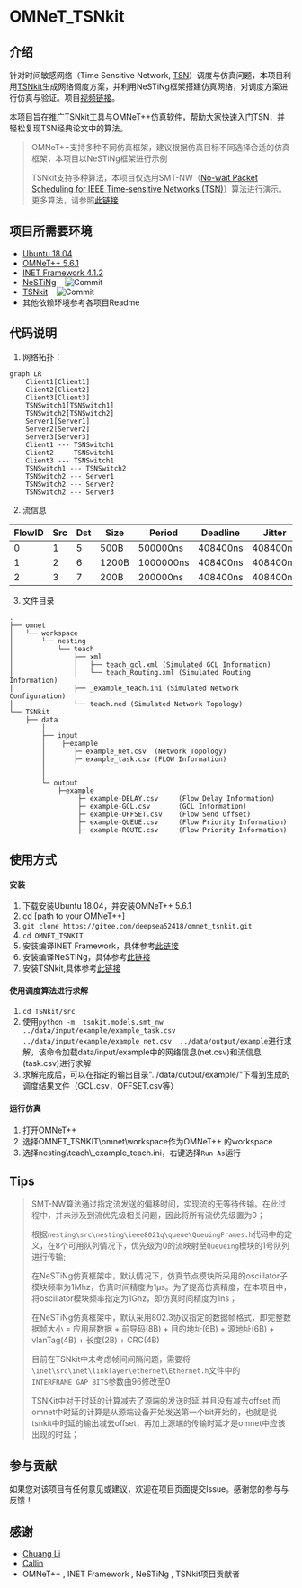 # OMNeT_TSNkit

## 介绍

针对时间敏感网络（Time Sensitive Network, [TSN](https://en.wikipedia.org/wiki/Time-Sensitive_Networking)）调度与仿真问题，本项目利用[TSNkit](https://github.com/ChuanyuXue/tsnkit)生成网络调度方案，并利用NeSTiNg框架搭建仿真网络，对调度方案进行仿真与验证。项目[视频链接](https://space.bilibili.com/35942145)。

本项目旨在推广TSNkit工具与OMNeT++仿真软件，帮助大家快速入门TSN，并轻松复现TSN经典论文中的算法。

> OMNeT++支持多种不同仿真框架，建议根据仿真目标不同选择合适的仿真框架，本项目以NeSTiNg框架进行示例
> 
> TSNkit支持多种算法，本项目仅选用SMT-NW（[No-wait Packet Scheduling for IEEE Time-sensitive Networks (TSN)](https://dl.acm.org/doi/10.1145/2997465.2997494)）算法进行演示。更多算法，请参照[此链接](https://tsnkit.readthedocs.io/en/latest/schedule.html)

## 项目所需要环境
+ [Ubuntu 18.04](https://releases.ubuntu.com/18.04/)
+ [OMNeT++ 5.6.1](https://github.com/omnetpp/omnetpp/releases/tag/omnetpp-5.6.1)
+ [INET Framework 4.1.2](https://github.com/inet-framework/inet/releases/tag/v4.1.2)
+ [NeSTiNg](https://gitlab.com/ipvs/nesting)&nbsp;&nbsp;&nbsp;&nbsp;![Commit](https://img.shields.io/badge/commit-b7f1df09-blue)
+ [TSNkit](https://github.com/ChuanyuXue/tsnkit)&nbsp;&nbsp;&nbsp;&nbsp;![Commit](https://img.shields.io/badge/commit-1ae494b-blue)
+ 其他依赖环境参考各项目Readme

## 代码说明

1.  网络拓扑：
``` mermaid
graph LR
    Client1[Client1]
    Client2[Client2]
    Client3[Client3]
    TSNSwitch1[TSNSwitch1]
    TSNSwitch2[TSNSwitch2]
    Server1[Server1]
    Server2[Server2]
    Server3[Server3]
    Client1 --- TSNSwitch1
    Client2 --- TSNSwitch1
    Client3 --- TSNSwitch1
    TSNSwitch1 --- TSNSwitch2
    TSNSwitch2 --- Server1
    TSNSwitch2 --- Server2
    TSNSwitch2 --- Server3
```
2.  流信息

| FlowID | Src | Dst | Size | Period    | Deadline | Jitter   |
|--------|-----|-----|------|-----------|----------|----------|
| 0      | 1   | 5   | 500B | 500000ns  | 408400ns | 408400ns |
| 1      | 2   | 6   | 1200B| 1000000ns | 408400ns | 408400ns |
| 2      | 3   | 7   | 200B | 200000ns  | 408400ns | 408400ns |

3.  文件目录
```
.
├── omnet
│   └── workspace
│       └── nesting
│           └── teach
│               ├── xml
│               │   ├── teach_gcl.xml (Simulated GCL Information)
│               │   └── teach_Routing.xml (Simulated Routing Information)
│               ├── _example_teach.ini (Simulated Network Configuration)
│               └── teach.ned (Simulated Network Topology)
└── TSNkit
    ├── data
        │  
        ├── input
        │    ├─example
        │       ├─ example_net.csv  (Network Topology)
        │       ├─ example_task.csv (FLOW Information)
        │        
        │          
        └─ output
            ├─example
                 ├─ example-DELAY.csv     (Flow Delay Information)
                 ├─ example-GCL.csv       (GCL Information)
                 ├─ example-OFFSET.csv    (Flow Send Offset)
                 ├─ example-QUEUE.csv     (Flow Priority Information)
                 ├─ example-ROUTE.csv     (Flow Priority Information)

```


## 使用方式

#### 安装
1. 下载安装Ubuntu 18.04，并安装OMNeT++ 5.6.1
2. cd [path to your OMNeT++]
3. `git clone https://gitee.com/deepsea52418/omnet_tsnkit.git`
4. `cd OMNET_TSNKIT`
5. 安装编译INET Framework，具体参考[此链接](https://github.com/inet-framework/inet/blob/master/INSTALL.md)
6. 安装编译NeSTiNg，具体参考[此链接](https://gitlab.com/ipvs/nesting/-/blob/master/README.md)
7. 安装TSNkit,具体参考[此链接](https://github.com/ChuanyuXue/tsnkit/blob/main/README.md)
#### 使用调度算法进行求解
1. `cd TSNkit/src`
2. 使用`python -m  tsnkit.models.smt_nw  ../data/input/example/example_task.csv  ../data/input/example/example_net.csv  ../data/output/example`进行求解，该命令加载data/input/example中的网络信息(net.csv)和流信息(task.csv)进行求解
3. 求解完成后，可以在指定的输出目录"../data/output/example/"下看到生成的调度结果文件（GCL.csv，OFFSET.csv等）
#### 运行仿真
1. 打开OMNeT++
2. 选择OMNET_TSNKIT\omnet\workspace作为OMNeT++ 的workspace
3. 选择nesting\teach\\_example_teach.ini，右键选择`Run As`运行


## Tips
>
>SMT-NW算法通过指定流发送的偏移时间，实现流的无等待传输。在此过程中，并未涉及到流优先级相关问题，因此将所有流优先级置为0；
>
>根据`nesting\src\nesting\ieee8021q\queue\QueuingFrames.h`代码中的定义，在8个可用队列情况下，优先级为0的流映射至`Queueing`模块的1号队列进行传输;
>
>在NeSTiNg仿真框架中，默认情况下，仿真节点模块所采用的oscillator子模块频率为1Mhz，仿真时间精度为1μs。为了提高仿真精度，在本项目中，将oscillator模块频率指定为1Ghz，即仿真时间精度为1ns；
>
>在NeSTiNg仿真框架中，默认采用802.3协议指定的数据帧格式，即完整数据帧大小 = 应用层数据 + 前导码(8B) + 目的地址(6B) + 源地址(6B) + vlanTag(4B) + 长度(2B) + CRC(4B)
>
>目前在TSNkit中未考虑帧间间隔问题，需要将`\inet\src\inet\linklayer\ethernet\Ethernet.h`文件中的`INTERFRAME_GAP_BITS`参数由96修改至0
>
>TSNKit中对于时延的计算减去了源端的发送时延,并且没有减去offset,而omnet中时延的计算是从源端设备开始发送第一个bit开始的，也就是说tsnkit中时延的输出减去offset，再加上源端的传输时延才是omnet中应该出现的时延；
## 参与贡献

如果您对该项目有任何意见或建议，欢迎在项目页面提交Issue。感谢您的参与与反馈！

## 感谢

+  [Chuang Li](https://github.com/chaungLi)
+  [Callin](https://github.com/lxacc)
+  OMNeT++ , INET Framework , NeSTiNg , TSNkit项目贡献者
